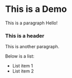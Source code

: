 # This is a Demo

This is a paragraph
Hello!

### This is a header

This is another paragraph.

Below is a list:

- List item 1
- List item 2


